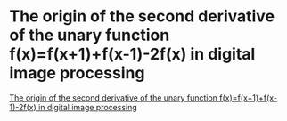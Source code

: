 # The origin of the second derivative of the unary function f(x)=f(x+1)+f(x-1)-2f(x) in digital image processing
[The origin of the second derivative of the unary function f(x)=f(x+1)+f(x-1)-2f(x) in digital image processing](https://aiwithcloud.com/2022/09/15/the_origin_of_the_second_derivative_of_the_unary_function_fxfx1fx_1_2fx_in_digital_image_processing/)